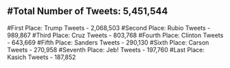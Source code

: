 #Total Number of Tweets: 5,451,544 
---
#First Place: Trump Tweets - 2,068,503
#Second Place: Rubio Tweets - 989,867
#Third Place: Cruz Tweets - 803,768
#Fourth Place: Clinton Tweets - 643,669
#Fifth Place: Sanders Tweets - 290,130
#Sixth Place: Carson Tweets - 270,958
#Seventh Place: Jeb! Tweets - 197,760
#Last Place: Kasich Tweets - 187,852
